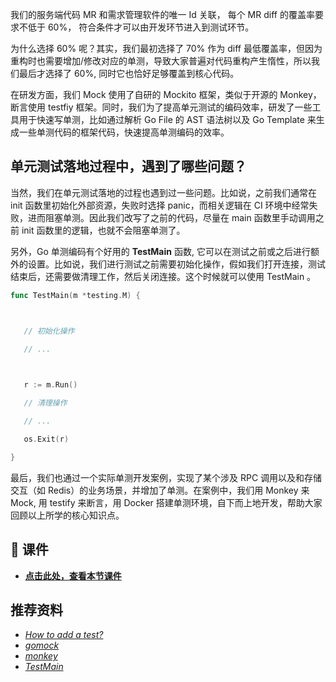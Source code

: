 我们的服务端代码 MR 和需求管理软件的唯一 Id 关联， 每个 MR diff 的覆盖率要求不低于 60%， 符合条件才可以由开发环节进入到测试环节。

为什么选择 60% 呢？其实，我们最初选择了 70% 作为 diff 最低覆盖率，但因为重构时也需要增加/修改对应的单测，导致大家普遍对代码重构产生惰性，所以我们最后才选择了 60%, 同时它也恰好足够覆盖到核心代码。

在研发方面，我们 Mock 使用了自研的 Mockito 框架，类似于开源的 Monkey， 断言使用 testfiy 框架。同时，我们为了提高单元测试的编码效率，研发了一些工具用于快速写单测，比如通过解析 Go File 的 AST 语法树以及 Go Template 来生成一些单测代码的框架代码，快速提高单测编码的效率。

## 单元测试落地过程中，遇到了哪些问题？

当然，我们在单元测试落地的过程也遇到过一些问题。比如说，之前我们通常在 init 函数里初始化外部资源，失败时选择 panic，而相关逻辑在 CI 环境中经常失败，进而阻塞单测。因此我们改写了之前的代码，尽量在 main 函数里手动调用之前 init 函数里的逻辑，也就不会阻塞单测了。

另外，Go 单测编码有个好用的 **TestMain** 函数, 它可以在测试之前或之后进行额外的设置。比如说，我们进行测试之前需要初始化操作，假如我们打开连接，测试结束后，还需要做清理工作，然后关闭连接。这个时候就可以使用 TestMain 。

```go
func TestMain(m *testing.M) {



   // 初始化操作

   // ...

   

   r := m.Run()

   // 清理操作

   // ...

   os.Exit(r)

}

```
最后，我们也通过一个实际单测开发案例，实现了某个涉及 RPC 调用以及和存储交互（如 Redis）的业务场景，并增加了单测。在案例中，我们用 Monkey 来 Mock, 用 testify 来断言，用 Docker 搭建单测环境，自下而上地开发，帮助大家回顾以上所学的核心知识点。

## 📒 课件

- [**点击此处，查看本节课件**](https://bytedance.feishu.cn/file/boxcnxeQZpv5K5dEdsmbKqXLdzb?from=from_copylink "https://bytedance.feishu.cn/file/boxcnxeQZpv5K5dEdsmbKqXLdzb?from=from_copylink")

## 推荐资料

- [_How to add a test?_](https://link.juejin.cn/?target=https%3A%2F%2Fgolang.org%2Fdoc%2Ftutorial%2Fadd-a-test "https://golang.org/doc/tutorial/add-a-test")
- [_gomock_](https://link.juejin.cn/?target=https%3A%2F%2Fgithub.com%2Fgolang%2Fmock "https://github.com/golang/mock")
- [_monkey_](https://link.juejin.cn/?target=https%3A%2F%2Fgithub.com%2Fbouk%2Fmonkey "https://github.com/bouk/monkey")
- [_TestMain_](https://link.juejin.cn/?target=https%3A%2F%2Fpkg.go.dev%2Ftesting%23hdr-Main "https://pkg.go.dev/testing#hdr-Main")